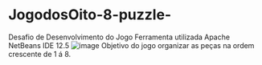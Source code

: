 # JogodosOito-8-puzzle-
Desafio de Desenvolvimento do Jogo
Ferramenta utilizada Apache NetBeans IDE 12.5
![image](https://user-images.githubusercontent.com/46601091/157974884-57e7dc43-9c05-4966-b5c5-4efe6fde7f48.png)
Objetivo do jogo organizar as peças na ordem crescente de 1 á 8.

